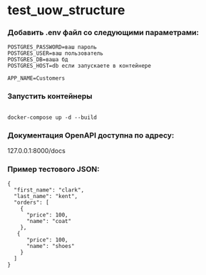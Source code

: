 # test_uow_structure

### Добавить .env файл со следующими параметрами:

```
POSTGRES_PASSWORD=ваш пароль
POSTGRES_USER=ваш пользователь
POSTGRES_DB=ваша бд
POSTGRES_HOST=db если запускаете в контейнере

APP_NAME=Customers

```

### Запустить контейнеры

```

docker-compose up -d --build

```

### Документация OpenAPI доступна по адресу:

127.0.0.1:8000/docs


### Пример тестового JSON:

```
{
  "first_name": "clark",
  "last_name": "kent",
  "orders": [
    {
      "price": 100,
      "name": "coat"
    },
   {
      "price": 100,
      "name": "shoes"
    }
  ]
}

```
